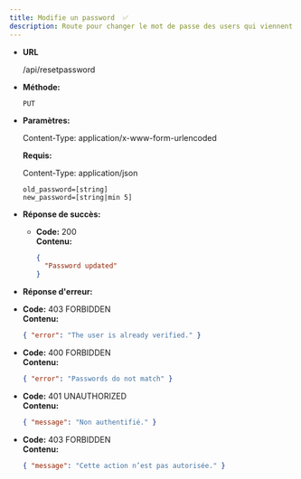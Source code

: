 ```yaml
---
title: Modifie un password  ✅
description: Route pour changer le mot de passe des users qui viennent de changer de role (Secretaire ou Organisateur) par email et change leur validation email pour true
---
```


* **URL**

  /api/resetpassword

* **Méthode:**
  
  `PUT`

* **Paramètres:**

  Content-Type: application/x-www-form-urlencoded

  **Requis:**

    Content-Type: application/json

    `old_password=[string]`<br>
    `new_password=[string|min 5]`<br>
   
* **Réponse de succès:**
  
  * **Code:** 200 <br />
    **Contenu:** 
    
    ```json
    {
      "Password updated"
    }        
    ```

* **Réponse d'erreur:**

* **Code:** 403 FORBIDDEN <br />
    **Contenu:** 
    ```json
    { "error": "The user is already verified." }
    ```

 * **Code:** 400 FORBIDDEN <br />
    **Contenu:** 
    ```json
    { "error": "Passwords do not match" }
    ```

  * **Code:** 401 UNAUTHORIZED <br />
    **Contenu:** 
    ```json
    { "message": "Non authentifié." }
    ```

  * **Code:** 403 FORBIDDEN <br />
    **Contenu:** 
    ```json
    { "message": "Cette action n’est pas autorisée." }
    ```
